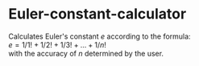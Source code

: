 # Euler-constant-calculator
Calculates Euler's constant $e$ according to the formula:  
$e = 1/1! + 1/2! + 1/3! + ... + 1/n!$  
with the accuracy of $n$ determined by the user.
